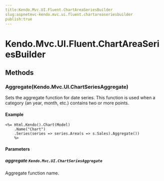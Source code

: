 ```yaml
---
title:Kendo.Mvc.UI.Fluent.ChartAreaSeriesBuilder
slug:aspnetmvc-kendo.mvc.ui.fluent.chartareaseriesbuilder
publish:true
---
```


# Kendo.Mvc.UI.Fluent.ChartAreaSeriesBuilder

## Methods

### Aggregate(Kendo.Mvc.UI.ChartSeriesAggregate)
Sets the aggregate function for date series.
            This function is used when a category (an year, month, etc.) contains two or more points.

#### Example
    <%= Html.Kendo().Chart(Model)
        .Name("Chart")
        .Series(series => series.Area(s => s.Sales).Aggregate())
        %>

#### Parameters

##### aggregate `Kendo.Mvc.UI.ChartSeriesAggregate`
Aggregate function name.